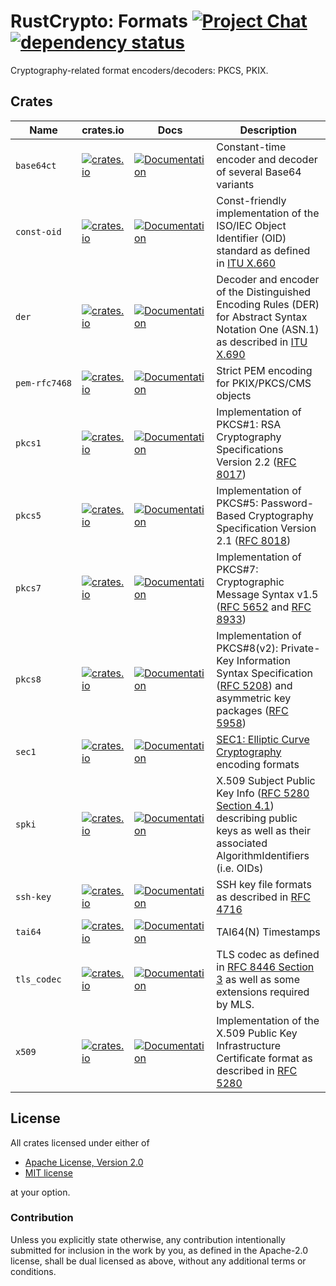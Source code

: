 # RustCrypto: Formats [![Project Chat][chat-image]][chat-link] [![dependency status][deps-image]][deps-link]

Cryptography-related format encoders/decoders: PKCS, PKIX.

## Crates

| Name          | crates.io                                                                                             | Docs                                                                                   | Description                                                                                                                                |
| ------------- | ----------------------------------------------------------------------------------------------------- | -------------------------------------------------------------------------------------- | ------------------------------------------------------------------------------------------------------------------------------------------ |
| `base64ct`    | [![crates.io](https://img.shields.io/crates/v/base64ct.svg)](https://crates.io/crates/base64ct)       | [![Documentation](https://docs.rs/base64ct/badge.svg)](https://docs.rs/base64ct)       | Constant-time encoder and decoder of several Base64 variants                                                                               |
| `const‑oid`   | [![crates.io](https://img.shields.io/crates/v/const-oid.svg)](https://crates.io/crates/const-oid)     | [![Documentation](https://docs.rs/const-oid/badge.svg)](https://docs.rs/const-oid)     | Const-friendly implementation of the ISO/IEC Object Identifier (OID) standard as defined in [ITU X.660]                                    |
| `der`         | [![crates.io](https://img.shields.io/crates/v/der.svg)](https://crates.io/crates/der)                 | [![Documentation](https://docs.rs/der/badge.svg)](https://docs.rs/der)                 | Decoder and encoder of the Distinguished Encoding Rules (DER) for Abstract Syntax Notation One (ASN.1) as described in [ITU X.690]         |
| `pem‑rfc7468` | [![crates.io](https://img.shields.io/crates/v/pem-rfc7468.svg)](https://crates.io/crates/pem-rfc7468) | [![Documentation](https://docs.rs/pem-rfc7468/badge.svg)](https://docs.rs/pem-rfc7468) | Strict PEM encoding for PKIX/PKCS/CMS objects                                                                                              |
| `pkcs1`       | [![crates.io](https://img.shields.io/crates/v/pkcs1.svg)](https://crates.io/crates/pkcs1)             | [![Documentation](https://docs.rs/pkcs1/badge.svg)](https://docs.rs/pkcs1)             | Implementation of PKCS#1: RSA Cryptography Specifications Version 2.2 ([RFC 8017])                                                         |
| `pkcs5`       | [![crates.io](https://img.shields.io/crates/v/pkcs5.svg)](https://crates.io/crates/pkcs5)             | [![Documentation](https://docs.rs/pkcs5/badge.svg)](https://docs.rs/pkcs5)             | Implementation of PKCS#5: Password-Based Cryptography Specification Version 2.1 ([RFC 8018])                                               |
| `pkcs7`       | [![crates.io](https://img.shields.io/crates/v/pkcs7.svg)](https://crates.io/crates/pkcs7)             | [![Documentation](https://docs.rs/pkcs7/badge.svg)](https://docs.rs/pkcs7)             | Implementation of PKCS#7: Cryptographic Message Syntax v1.5 ([RFC 5652] and [RFC 8933])                                                    |
| `pkcs8`       | [![crates.io](https://img.shields.io/crates/v/pkcs8.svg)](https://crates.io/crates/pkcs8)             | [![Documentation](https://docs.rs/pkcs8/badge.svg)](https://docs.rs/pkcs8)             | Implementation of PKCS#8(v2): Private-Key Information Syntax Specification ([RFC 5208]) and asymmetric key packages ([RFC 5958])           |
| `sec1`        | [![crates.io](https://img.shields.io/crates/v/sec1.svg)](https://crates.io/crates/sec1)               | [![Documentation](https://docs.rs/sec1/badge.svg)](https://docs.rs/sec1)               | [SEC1: Elliptic Curve Cryptography] encoding formats                                                                                       |
| `spki`        | [![crates.io](https://img.shields.io/crates/v/spki.svg)](https://crates.io/crates/spki)               | [![Documentation](https://docs.rs/spki/badge.svg)](https://docs.rs/spki)               | X.509 Subject Public Key Info ([RFC 5280 Section 4.1]) describing public keys as well as their associated AlgorithmIdentifiers (i.e. OIDs) |
| `ssh-key`     | [![crates.io](https://img.shields.io/crates/v/ssh-key.svg)](https://crates.io/crates/ssh-key)         | [![Documentation](https://docs.rs/ssh-key/badge.svg)](https://docs.rs/ssh-key)         | SSH key file formats as described in [RFC 4716]                                                                             |
| `tai64`       | [![crates.io](https://img.shields.io/crates/v/tai64.svg)](https://crates.io/crates/tai64)             | [![Documentation](https://docs.rs/tai64/badge.svg)](https://docs.rs/tai64)             | TAI64(N) Timestamps                                                                                                                        |
| `tls_codec`   | [![crates.io](https://img.shields.io/crates/v/tls_codec.svg)](https://crates.io/crates/tls_codec)     | [![Documentation](https://docs.rs/tls_codec/badge.svg)](https://docs.rs/tls_codec)     | TLS codec as defined in [RFC 8446 Section 3] as well as some extensions required by MLS.                                                   |
| `x509`        | [![crates.io](https://img.shields.io/crates/v/x509.svg)](https://crates.io/crates/x509)               | [![Documentation](https://docs.rs/x509/badge.svg)](https://docs.rs/x509)               | Implementation of the X.509 Public Key Infrastructure Certificate format as described in [RFC 5280]                                        |

## License

All crates licensed under either of

- [Apache License, Version 2.0](http://www.apache.org/licenses/LICENSE-2.0)
- [MIT license](http://opensource.org/licenses/MIT)

at your option.

### Contribution

Unless you explicitly state otherwise, any contribution intentionally submitted
for inclusion in the work by you, as defined in the Apache-2.0 license, shall be
dual licensed as above, without any additional terms or conditions.

[//]: # "badges"
[chat-image]: https://img.shields.io/badge/zulip-join_chat-blue.svg
[chat-link]: https://rustcrypto.zulipchat.com/#narrow/stream/300570-formats
[deps-image]: https://deps.rs/repo/github/RustCrypto/formats/status.svg
[deps-link]: https://deps.rs/repo/github/RustCrypto/formats

[//]: # "links"
[itu x.660]: https://www.itu.int/rec/T-REC-X.660
[itu x.690]: https://www.itu.int/rec/T-REC-X.690
[rfc 4716]: https://datatracker.ietf.org/doc/html/rfc4253
[rfc 5208]: https://datatracker.ietf.org/doc/html/rfc5208
[rfc 5280 section 4.1]: https://datatracker.ietf.org/doc/html/rfc5280#section-4.1
[rfc 5280]: https://datatracker.ietf.org/doc/html/rfc5280
[rfc 5652]: https://datatracker.ietf.org/doc/html/rfc5652
[rfc 5958]: https://datatracker.ietf.org/doc/html/rfc5958
[rfc 8017]: https://datatracker.ietf.org/doc/html/rfc8017
[rfc 8018]: https://datatracker.ietf.org/doc/html/rfc8018
[rfc 8933]: https://datatracker.ietf.org/doc/html/rfc8933
[rfc 8446 section 3]: https://datatracker.ietf.org/doc/html/rfc8446#section-3
[sec1: elliptic curve cryptography]: https://www.secg.org/sec1-v2.pdf
